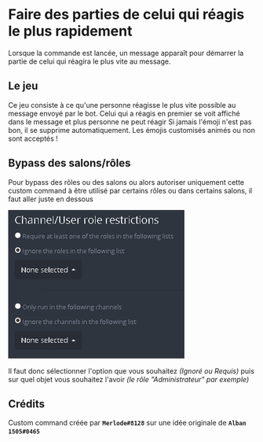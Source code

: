 # Faire des parties de celui qui réagis le plus rapidement

Lorsque la commande est lancée, un message apparaît pour démarrer la partie de celui qui réagira le plus vite au message.

## Le jeu

Ce jeu consiste à ce qu'une personne réagisse le plus vite possible au message envoyé par le bot. Celui qui a réagis en premier se voit affiché dans le message et plus personne ne peut réagir
Si jamais l'émoji n'est pas bon, il se supprime automatiquement. 
Les émojis customisés animés ou non sont acceptés !

## Bypass des salons/rôles
Pour bypass des rôles ou des salons ou alors autoriser uniquement cette custom command à être utilisé par certains rôles ou dans certains salons, il faut aller juste en dessous

![](https://raw.githubusercontent.com/Merlode11/botscustomcommands/master/images/channels-roles_Config.png)

Il faut donc sélectionner l'option que vous souhaitez *(Ignoré ou Requis)* puis sur quel objet vous souhaitez l'avoir *(le rôle "Administrateur" par exemple)*

## Crédits

Custom command créée par **`Merlode#8128`** sur une idée originale de **`Alban 1505#0465`**
